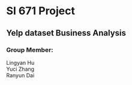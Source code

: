 # SI 671 Project
## Yelp dataset Business Analysis
### Group Member: 
Lingyan Hu  
Yuci Zhang   
Ranyun Dai

